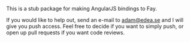 This is a stub package for making AngularJS bindings to Fay.

If you would like to help out, send an e-mail to adam@edea.se and I will give you push access. Feel free to decide if you want to simply push, or open up pull requests if you want code reviews.
